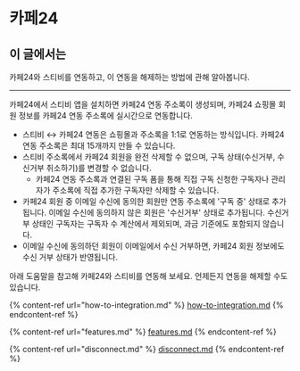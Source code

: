 # 카페24

## 이 글에서는

카페24와 스티비를 연동하고, 이 연동을 해제하는 방법에 관해 알아봅니다.

***

카페24에서 스티비 앱을 설치하면 카페24 연동 주소록이 생성되며, 카페24 쇼핑몰 회원 정보를 카페24 연동 주소록에 실시간으로 연동합니다.

* 스티비 ↔ 카페24 연동은 쇼핑몰과 주소록을 1:1로 연동하는 방식입니다. 카페24 연동 주소록은 최대 15개까지 만들 수 있습니다.
* 스티비 주소록에서 카페24 회원을 완전 삭제할 수 없으며, 구독 상태(수신거부, 수신거부 취소하기)를 변경할 수 없습니다.&#x20;
  * 카페24 연동 주소록과 연결된 구독 폼을 통해 직접 구독 신청한 구독자나 관리자가 주소록에 직접 추가한 구독자만 삭제할 수 있습니다.
* 카페24 회원 중 이메일 수신에 동의한 회원만 연동 주소록에 '구독 중' 상태로 추가됩니다. 이메일 수신에 동의하지 않은 회원은 '수신거부' 상태로 추가됩니다. 수신거부 상태인 구독자는 구독자 수 계산에서 제외되며, 과금 기준에도 포함되지 않습니다.
* 이메일 수신에 동의하던 회원이 이메일에서 수신 거부하면, 카페24 회원 정보에도 수신 거부 상태가 반영됩니다.

아래 도움말을 참고해 카페24와 스티비를 연동해 보세요. 언제든지 연동을 해제할 수도 있습니다.

{% content-ref url="how-to-integration.md" %}
[how-to-integration.md](how-to-integration.md)
{% endcontent-ref %}

{% content-ref url="features.md" %}
[features.md](features.md)
{% endcontent-ref %}

{% content-ref url="disconnect.md" %}
[disconnect.md](disconnect.md)
{% endcontent-ref %}
